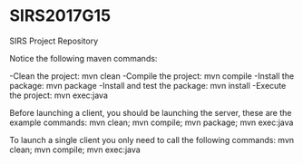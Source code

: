 # SIRS2017G15
SIRS Project Repository

Notice the following maven commands:

-Clean the project: mvn clean
-Compile the project: mvn compile
-Install the package: mvn package
-Install and test the package: mvn install
-Execute the project: mvn exec:java

Before launching a client, you should be launching the server, these are the example commands:
mvn clean; mvn compile; mvn package; mvn exec:java

To launch a single client you only need to call the following commands:
mvn clean; mvn compile; mvn exec:java
